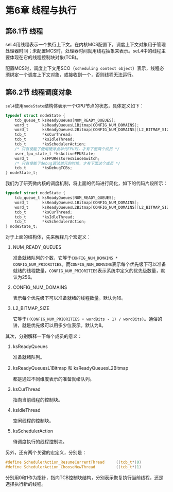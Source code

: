 # 第6章  线程与执行

## 第6.1节  线程

seL4用线程表示一个执行上下文。在内核MCS配置下，调度上下文对象用于管理处理器时间；未配置MCS时，处理器时间就用线程抽象来表示。seL4中的线程主要体现在它的线程控制块对象(TCB)。

配置MCS时，调度上下文用SCO（`scheduling context object`）表示，线程必须绑定一个调度上下文对象，或接收到一个，否则线程无法运行。

## 第6.2节  线程调度对象

`sel4`使用`nodeState`结构体表示一个CPU节点的状态，具体定义如下：

```c
typedef struct nodeState {
    tcb_queue_t ksReadyQueues[NUM_READY_QUEUES];
    word_t      ksReadyQueuesL1Bitmap[CONFIG_NUM_DOMAINS];
    word_t      ksReadyQueuesL2Bitmap[CONFIG_NUM_DOMAINS][L2_BITMAP_SIZE];
    tcb_t       *ksCurThread;
    tcb_t       *ksIdleThread;
    tcb_t       *ksSchedulerAction;
    /* 只有使能了使用硬浮点单元FPU时，才有下面两个成员 */
    user_fpu_state_t *ksActiveFPUState;
    word_t      ksFPURestoresSinceSwitch;
    /* 只有使能了debug调试单元的时候，才有下面这个成员 */
    tcb_t       *ksDebugTCBs;
} nodeState_t;
```

我们为了研究微内核的调度机制，将上面的代码进行简化，如下的代码片段所示：

```c
typedef struct nodeState {
    tcb_queue_t ksReadyQueues[NUM_READY_QUEUES];
    word_t      ksReadyQueuesL1Bitmap[CONFIG_NUM_DOMAINS];
    word_t      ksReadyQueuesL2Bitmap[CONFIG_NUM_DOMAINS][L2_BITMAP_SIZE];
    tcb_t       *ksCurThread;
    tcb_t       *ksIdleThread;
    tcb_t       *ksSchedulerAction;
} nodeState_t;
```

对于上面的结构体，先来解释几个宏定义：

1. NUM_READY_QUEUES

    准备就绪队列的个数，它等于`CONFIG_NUM_DOMAINS * CONFIG_NUM_PRIORITIES`。而`CONFIG_NUM_DOMAINS`表示每个优先级下可以准备就绪的线程数量，`CONFIG_NUM_PRIORITIES`表示系统中定义的优先级数量，默认为256。

2. CONFIG_NUM_DOMAINS

    表示每个优先级下可以准备就绪的线程数量。默认为16。

3. L2_BITMAP_SIZE

    它等于`((CONFIG_NUM_PRIORITIES + wordBits - 1) / wordBits)`。通俗的讲，就是优先级可以用多少位表示。默认为8。

其次，分别解释一下每个成员的意义：

1. ksReadyQueues

    准备就绪队列。

2. ksReadyQueuesL1Bitmap 和 ksReadyQueuesL2Bitmap

    都是通过不同维度表示的准备就绪队列。

3. ksCurThread

    指向当前线程的控制块。

4. ksIdleThread

    空闲线程的控制块。

5. ksSchedulerAction

    待调度执行的线程控制块。

另外，还有两个关键的宏定义，分别是：

```c
#define SchedulerAction_ResumeCurrentThread     ((tcb_t*)0)
#define SchedulerAction_ChooseNewThread         ((tcb_t*)1)
```

分别用0和1作为指针，指向TCB控制块结构，分别表示恢复执行当前线程，还是选择执行新的线程。


